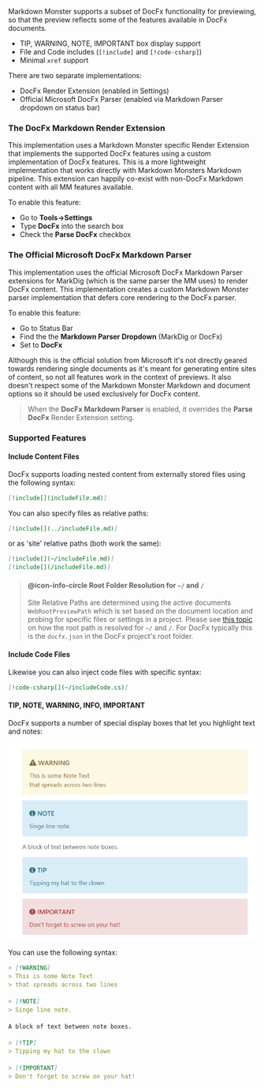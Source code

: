 ﻿Markdown Monster supports a subset of DocFx functionality for previewing, so that the preview reflects some of the features available in DocFx documents.

* TIP, WARNING, NOTE, IMPORTANT box display support
* File and Code includes (`[!include]` and `[!code-csharp]`)
* Minimal `xref` support

There are two separate implementations:

* DocFx Render Extension (enabled in Settings)
* Official Microsoft DocFx Parser (enabled via Markdown Parser dropdown on status bar)

### The DocFx Markdown Render Extension
This implementation uses a Markdown Monster specific Render Extension that implements the supported DocFx features using a custom implementation of DocFx features. This is a more lightweight implementation that works directly with Markdown Monsters Markdown pipeline. This extension can happily co-exist with non-DocFx Markdown content with all MM features available.

To enable this feature:

* Go to **Tools->Settings**
* Type **DocFx** into the search box
* Check the **Parse DocFx** checkbox

### The Official Microsoft DocFx Markdown Parser
This implementation uses the official Microsoft DocFx Markdown Parser extensions for MarkDig (which is the same parser the MM uses) to render DocFx content. This implementation creates a custom Markdown Monster parser implementation that defers core rendering to the DocFx parser. 

To enable this feature:

* Go to Status Bar
* Find the the **Markdown Parser Dropdown** (MarkDig or DocFx)
* Set to **DocFx**

Although this is the official solution from Microsoft it's not directly geared towards rendering single documents as it's meant for generating entire sites of content, so not all features work in the context of previews. It also doesn't respect some of the Markdown Monster Markdown and document options so it should be used exclusively for DocFx content.

> When the **DocFx Markdown Parser** is enabled, it overrides the **Parse DocFx** Render Extension setting.

### Supported Features

#### Include Content Files
DocFx supports loading nested content from externally stored files using the following syntax:

```markdown
[!include[](includeFile.md)]
```

You can also specify files as relative paths:

```markdown
[!include[](../includeFile.md)]
```

or as 'site' relative paths (both work the same):

```markdown
[!include[](~/includeFile.md)]
[!include[](/includeFile.md)]
```

> #### @icon-info-circle Root Folder Resolution for `~/` and `/`
> Site Relative Paths are determined using the active documents `WebRootPreviewPath` which is set based on the document location and probing for specific files or settings in a project. Please see [this topic](VFPS://Topic/_5FZ0OZKLN) on how the root path is resolved for `~/` and `/`. For DocFx typically this is the `docfx.json` in the DocFx project's root folder.

#### Include Code Files
Likewise you can also inject code files with  specific syntax:

```markdown
[!code-csharp[](~/includeCode.cs)]
```

#### TIP, NOTE, WARNING, INFO, IMPORTANT
DocFx supports a number of special display boxes that let you highlight text and notes:

![](/images/DocFxHighlightBoxes.png)

You can use the following syntax:

```markdown
> [!WARNING]
> This is some Note Text  
> that spreads across two lines

> [!NOTE]
> Singe line note.

A block of text between note boxes.

> [!TIP]
> Tipping my hat to the clown

> [!IMPORTANT]
> Don't forget to screw on your hat!

```